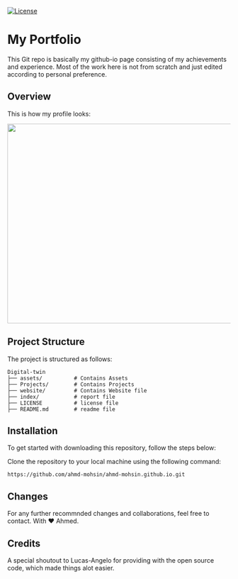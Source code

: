 [![License](https://img.shields.io/badge/License-MIT-blue.svg)](https://opensource.org/licenses/MIT)

# My Portfolio
This Git repo is basically my github-io page consisting of my achievements and experience. Most of the work here is not from scratch and just edited according to personal preference.

## Overview

This is how my profile looks:

[<img align="center" width="700" height="450" src="https://i.ibb.co/2hm5Z2t/profile.png"/>](https://ibb.co/g9H641T)

## Project Structure
The project is structured as follows:

```fish
Digital-twin
├── assets/          # Contains Assets
├── Projects/        # Contains Projects
├── website/         # Contains Website file
├── index/           # report file
├── LICENSE          # license file
├── README.md        # readme file
```

## Installation
To get started with downloading this repository, follow the steps below:

Clone the repository to your local machine using the following command:

   
    https://github.com/ahmd-mohsin/ahmd-mohsin.github.io.git

## Changes
For any further recommnded changes and collaborations, feel free to contact. With ❤️ Ahmed.

## Credits
A special shoutout to Lucas-Angelo for providing with the open source code, which made things alot easier.

